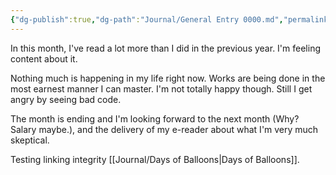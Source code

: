 ```yaml
---
{"dg-publish":true,"dg-path":"Journal/General Entry 0000.md","permalink":"/journal/general-entry-0000/","title":"General Entry 0000","tags":["জীবন"],"created":"2019-01-23T11:00:13+06:00","updated":"2022-12-14T16:38:22+06:00"}
---
```


In this month, I've read a lot more than I did in the previous year. I'm feeling content about it.

Nothing much is happening in my life right now. Works are being done in the most earnest manner I can master. I'm not totally happy though. Still I get angry by seeing bad code.

The month is ending and I'm looking forward to the next month (Why? Salary maybe.), and the delivery of my e-reader about what I'm very much skeptical.

Testing linking integrity [[Journal/Days of Balloons\|Days of Balloons]].